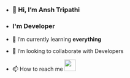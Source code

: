 - <h3>👋 Hi, I’m Ansh Tripathi <br>
- <h3>I'm Developer</h2>

- 🌱 I’m currently learning <strong>everything</strong>
- 💞️ I’m looking to collaborate with Developers
- 📫 How to reach me 
<a href="https://www.linkedin.com/in/ansh-tripathi-2505b4169">  <img src="https://cdn-icons-png.flaticon.com/512/174/174857.png" width="30px" height="30px"> </a>

<!---
Ansh57/Ansh57 is a ✨ special ✨ repository because its `README.md` (this file) appears on your GitHub profile.
You can click the Preview link to take a look at your changes.
--->
